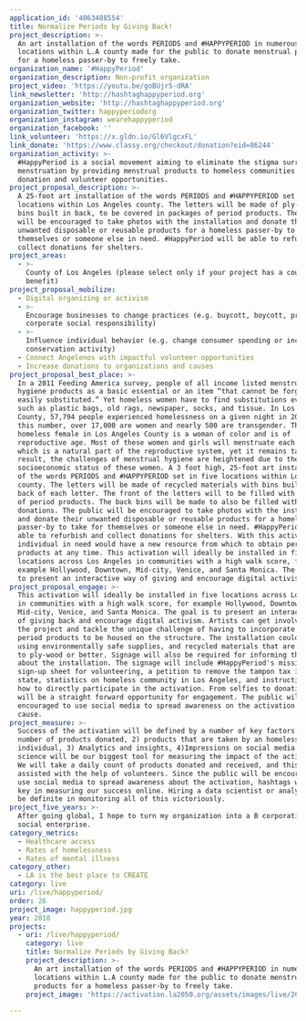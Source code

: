 ```yaml
---
application_id: '4063488554'
title: Normalize Periods by Giving Back!
project_description: >-
  An art installation of the words PERIODS and #HAPPYPERIOD in numerous
  locations within L.A county made for the public to donate menstrual products
  for a homeless passer-by to freely take.
organization_name: '#HappyPeriod'
organization_description: Non-profit organization
project_video: 'https://youtu.be/goBUjr5-dRA'
link_newsletter: 'http://hashtaghappyperiod.org'
organization_website: 'http://hashtaghappyperiod.org'
organization_twitter: happyperiodorg
organization_instagram: wearehappyperiod
organization_facebook: ''
link_volunteer: 'https://x.gldn.io/Gl6VlgcxFL'
link_donate: 'https://www.classy.org/checkout/donation?eid=86244'
organization_activity: >-
  #HappyPeriod is a social movement aiming to eliminate the stigma surrounding
  menstruation by providing menstrual products to homeless communities through
  donation and volunteer opportunities.
project_proposal_description: >-
  A 25-foot art installation of the words PERIODS and #HAPPYPERIOD set in five
  locations within Los Angeles county. The letters will be made of ply-wood with
  bins built in back, to be covered in packages of period products. The public
  will be encouraged to take photos with the installation and donate their
  unwanted disposable or reusable products for a homeless passer-by to take for
  themselves or someone else in need. #HappyPeriod will be able to refurbish and
  collect donations for shelters.
project_areas:
  - >-
    County of Los Angeles (please select only if your project has a countywide
    benefit)
project_proposal_mobilize:
  - Digital organizing or activism
  - >-
    Encourage businesses to change practices (e.g. buycott, boycott, promote
    corporate social responsibility)
  - >-
    Influence individual behavior (e.g. change consumer spending or increase
    conservation activity)
  - Connect Angelenos with impactful volunteer opportunities
  - Increase donations to organizations and causes
project_proposal_best_place: >-
  In a 2011 Feeding America survey, people of all income listed menstrual
  hygiene products as a basic essential or an item “that cannot be forgone or
  easily substituted.” Yet homeless women have to find substitutions every month
  such as plastic bags, old rags, newspaper, socks, and tissue. In Los Angeles
  County, 57,794 people experienced homelessness on a given night in 2017. Of
  this number, over 17,000 are women and nearly 500 are transgender. The average
  homeless female in Los Angeles County is a woman of color and is of
  reproductive age. Most of these women and girls will menstruate each month,
  which is a natural part of the reproductive system, yet it remains taboo. As a
  result, the challenges of menstrual hygiene are heightened due to the
  socioeconomic status of these women. A 3 foot high, 25-foot art installation
  of the words PERIODS and #HAPPYPERIOD set in five locations within Los Angeles
  county. The letters will be made of recycled materials with bins built in the
  back of each letter. The front of the letters will to be filled with packages
  of period products. The back bins will be made to also be filled with
  donations. The public will be encouraged to take photos with the installation
  and donate their unwanted disposable or reusable products for a homeless
  passer-by to take for themselves or someone else in need. #HappyPeriod will be
  able to refurbish and collect donations for shelters. With this activation, an
  individual in need would have a new resource from which to obtain period
  products at any time. This activation will ideally be installed in five
  locations across Los Angeles in communities with a high walk score, for
  example Hollywood, Downtown, Mid-city, Venice, and Santa Monica. The goal is
  to present an interactive way of giving and encourage digital activism.
project_proposal_engage: >-
  This activation will ideally be installed in five locations across Los Angeles
  in communities with a high walk score, for example Hollywood, Downtown,
  Mid-city, Venice, and Santa Monica. The goal is to present an interactive way
  of giving back and encourage digital activism. Artists can get involved with
  the project and tackle the unique challenge of having to incorporate a way for
  period products to be housed on the structure. The installation could be made
  using environmentally safe supplies, and recycled materials that are similar
  to ply-wood or better. Signage will also be required for informing the viewers
  about the installation. The signage will include #HappyPeriod's mission, a
  sign-up sheet for volunteering, a petition to remove the tampon tax in the
  state, statistics on homeless community in Los Angeles, and instructions on
  how to directly participate in the activation. From selfies to donating, it
  will be a straight forward opportunity for engagement. The public will be
  encouraged to use social media to spread awareness on the activation and
  cause.
project_measure: >-
  Success of the activation will be defined by a number of key factors: 1) The
  number of products donated, 2) products that are taken by an homeless
  individual, 3) Analytics and insights, 4)Impressions on social media. Data
  science will be our biggest tool for measuring the impact of the activation.
  We will take a daily count of products donated and received, and this will be
  assisted with the help of volunteers. Since the public will be encouraged to
  use social media to spread awareness about the activation, hashtags will be
  key in measuring our success online. Hiring a data scientist or analyst will
  be definite in monitoring all of this victoriously.
project_five_years: >-
  After going global, I hope to turn my organization into a B corporation or
  social enterprise.
category_metrics:
  - Healthcare access
  - Rates of homelessness
  - Rates of mental illness
category_other:
  - LA is the best place to CREATE
category: live
uri: /live/happyperiod/
order: 26
project_image: happyperiod.jpg
year: 2018
projects:
  - uri: /live/happyperiod/
    category: live
    title: Normalize Periods by Giving Back!
    project_description: >-
      An art installation of the words PERIODS and #HAPPYPERIOD in numerous
      locations within L.A county made for the public to donate menstrual
      products for a homeless passer-by to freely take.
    project_image: 'https://activation.la2050.org/assets/images/live/2048-wide/happyperiod.jpg'

---
```


